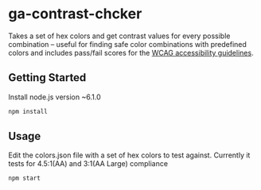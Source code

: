 # ga-contrast-chcker

Takes a set of hex colors and get contrast values for every possible combination –
useful for finding safe color combinations with predefined colors
and includes pass/fail scores for the
[WCAG accessibility guidelines](http://www.w3.org/TR/WCAG20/#visual-audio-contrast).

## Getting Started
Install node.js version ~6.1.0

```bash
npm install
```

## Usage

Edit the colors.json file with a set of hex colors to test against. Currently it tests for 4.5:1(AA) and 3:1(AA Large) compliance
```bash
npm start
```
